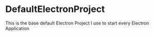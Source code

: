 # DefaultElectronProject
This is the base default Electron Project I use to start every Electron Application
